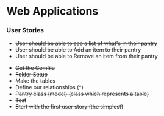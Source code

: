 # Web Applications

### User Stories

- ~~User should be able to see a list of what's in their pantry~~
- ~~User should be able to Add an item to their pantry~~
- User should be able to Remove an item from their pantry

* ~~Get the Gemfile~~
* ~~Folder Setup~~
* ~~Make the tables~~
* Define our relationships (*)
* ~~Pantry class (model) (class which represents a table)~~
* ~~Test~~
* ~~Start with the first user story (the simplest)~~